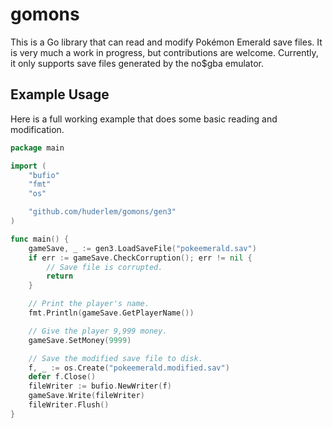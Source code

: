 # gomons

This is a Go library that can read and modify Pokémon Emerald save files. It is very much a work in progress, but contributions are welcome. Currently, it only supports save files generated by the no$gba emulator.

## Example Usage

Here is a full working example that does some basic reading and modification.
```go
package main

import (
	"bufio"
	"fmt"
	"os"

	"github.com/huderlem/gomons/gen3"
)

func main() {
	gameSave, _ := gen3.LoadSaveFile("pokeemerald.sav")
	if err := gameSave.CheckCorruption(); err != nil {
		// Save file is corrupted.
		return
	}

	// Print the player's name.
	fmt.Println(gameSave.GetPlayerName())

	// Give the player 9,999 money.
	gameSave.SetMoney(9999)

	// Save the modified save file to disk.
	f, _ := os.Create("pokeemerald.modified.sav")
	defer f.Close()
	fileWriter := bufio.NewWriter(f)
	gameSave.Write(fileWriter)
	fileWriter.Flush()
}
```
